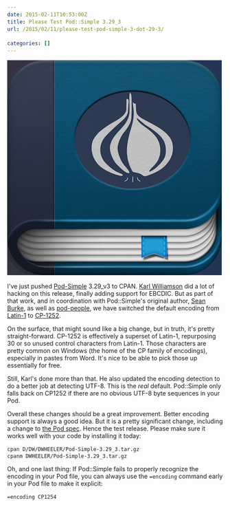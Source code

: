 ```yaml
--- 
date: 2015-02-11T10:53:00Z
title: Please Test Pod::Simple 3.29_3
url: /2015/02/11/please-test-pod-simple-3-dot-29-3/

categories: []
---
```


![Pod Book](cpan.png "Pod Book")

I've just pushed [Pod-Simple] 3.29_v3 to CPAN. [Karl Williamson] did a lot of
hacking on this release, finally adding support for EBCDIC. But as part of
that work, and in coordination with Pod::Simple's original author, [Sean
Burke], as well as [pod-people], we have switched the default encoding from
[Latin-1] to [CP-1252].

On the surface, that might sound like a big change, but in truth, it's pretty
straight-forward. CP-1252 is effectively a superset of Latin-1, repurposing
30 or so unused control characters from Latin-1. Those characters are pretty
common on Windows (the home of the CP family of encodings), especially in
pastes from Word. It's nice to be able to pick those up essentially for free.

Still, Karl's done more than that. He also updated the encoding detection to
do a better job at detecting UTF-8. This is the *real* default. Pod::Simple
only falls back on CP1252 if there are no obvious UTF-8 byte sequences in
your Pod.

Overall these changes should be a great improvement. Better encoding support
is always a good idea. But it is a pretty significant change, including a
change to [the Pod spec]. Hence the test release. Please make sure it works
well with your code by installing it today:

    cpan D/DW/DWHEELER/Pod-Simple-3.29_3.tar.gz
    cpanm DWHEELER/Pod-Simple-3.29_3.tar.gz

Oh, and one last thing: If Pod::Simple fails to properly recognize the encoding in your Pod file, you can always use the `=encoding` command early in your Pod file to make it explicit:

    =encoding CP1254

[Pod-Simple]: https://metacpan.org/release/Pod-Simple/
[Karl Williamson]: https://metacpan.org/author/KHW
[Sean Burke]: http://interglacial.com/
[pod-people]: http://lists.perl.org/list/pod-people.html
[Latin-1]: http://en.wikipedia.org/wiki/ISO/IEC_8859-1
[CP-1252]: http://en.wikipedia.org/wiki/Windows-1252
[the Pod spec]: https://metacpan.org/pod/distribution/perl/pod/perlpodspec.pod


